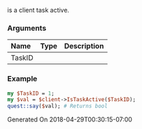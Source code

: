 is a client task active.
### Arguments
**Name**|**Type**|**Description**
:---|:---|:---
TaskID||

### Example

```perl
my $TaskID = 1;
my $val = $client->IsTaskActive($TaskID);
quest::say($val); # Returns bool
```


Generated On 2018-04-29T00:30:15-07:00